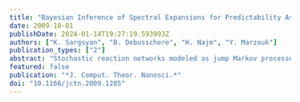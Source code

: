 ```yaml
---
title: "Bayesian Inference of Spectral Expansions for Predictability Assessment in Stochastic Reaction Networks"
date: 2009-10-01
publishDate: 2024-01-14T19:27:19.593993Z
authors: ["K. Sargsyan", "B. Debusschere", "H. Najm", "Y. Marzouk"]
publication_types: ["2"]
abstract: "Stochastic reaction networks modeled as jump Markov processes serve as the main mathematical representation of biochemical phenomena in cells, particularly when the relevant molecule count is low, causing deterministic macroscale chemical reaction models to fail. Further, as there is mainly empirical knowledge about the rate parameters, parametric uncertainty analysis becomes very important. The conventional predictability tools for deterministic systems do not readily generalize to the stochastic setting. We use spectral polynomial chaos expansions to represent stochastic processes. Bayesian inference techniques with Markov chain Monte Carlo are used to find the best spectral representation of the system state, taking into account not only intrinsic stochastic noise but also parametric uncertainties. A likelihood-based adaptive domain decomposition is introduced and applied, in particular, for the cases when the parameter range includes deterministic bifurcations. We show that the adaptive multidomain polynomial chaos representation captures the correct system behavior for a benchmark bistable Schlögl model for a wide range of parameter variations."
featured: false
publication: "*J. Comput. Theor. Nanosci.*"
doi: "10.1166/jctn.2009.1285"
---
```


